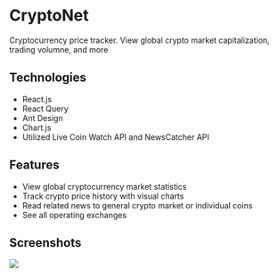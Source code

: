 # CryptoNet
Cryptocurrency price tracker. View global crypto market capitalization, trading volumne, and more

## Technologies
- React.js
- React Query
- Ant Design
- Chart.js
- Utilized Live Coin Watch API and NewsCatcher API

## Features
- View global cryptocurrency market statistics
- Track crypto price history with visual charts
- Read related news to general crypto market or individual coins
- See all operating exchanges

## Screenshots
![](https://firebasestorage.googleapis.com/v0/b/shared-images-afe55.appspot.com/o/github%2Fcryptonet.gif?alt=media&token=79ee68c3-12ea-4aa8-ab48-484a1d103853)
